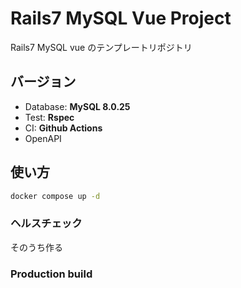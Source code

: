 # Rails7 MySQL Vue Project

Rails7 MySQL vue のテンプレートリポジトリ

## バージョン

- Database: **MySQL 8.0.25**
- Test: **Rspec**
- CI: **Github Actions**
- OpenAPI

## 使い方

```bash
docker compose up -d
```

### ヘルスチェック

そのうち作る

### Production build
